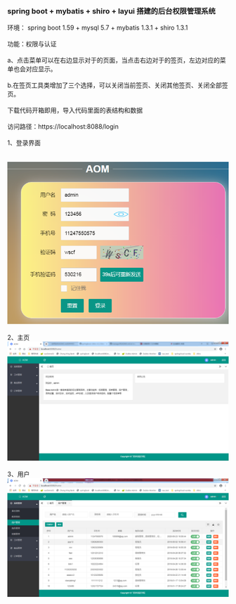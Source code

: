 ### spring boot + mybatis + shiro + layui 搭建的后台权限管理系统
环境：
spring boot 1.59 + mysql 5.7 + mybatis 1.3.1 + shiro 1.3.1
<br/><br/>功能：权限与认证
<br/><br/>   a、点击菜单可以在右边显示对于的页面，当点击右边对于的签页，左边对应的菜单也会对应显示。
<br/><br/>   b.在签页工具类增加了三个选择，可以关闭当前签页、关闭其他签页、关闭全部签页。
<br/><br/>下载代码开箱即用，导入代码里面的表结构和数据
<br/><br/> 访问路径：https://localhost:8088/login
<br/><br/>1、登录界面<br/>
<br/><br/>![Image text](https://raw.githubusercontent.com/hhchcl/manage/master/src/main/resources/static/screenShots/login.png)
<br/><br/>2、主页
![Image text](https://raw.githubusercontent.com/hhchcl/manage/master/src/main/resources/static/screenShots/home.png)
<br/><br/>3、用户
![Image text](https://github.com/hhchcl/manage/blob/master/src/main/resources/static/screenShots/user.png)
